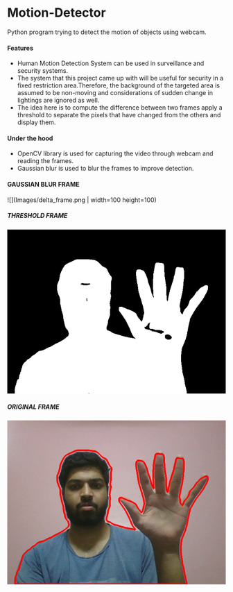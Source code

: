 # Motion-Detector
Python program trying to detect the motion of objects using webcam.

#### Features
 - Human Motion Detection System can be used in surveillance and security systems. 
 - The system that this project came up with will be useful for security in a fixed restriction area.Therefore, the background of the targeted area is assumed to be non-moving and considerations of sudden change in lightings are ignored as well. 
 - The idea here is to compute the difference between two frames apply a threshold to separate the pixels that have changed from the others and display them.

#### Under the hood
 - OpenCV library is used for capturing the video through webcam and reading the frames.
 - Gaussian blur is used to blur the frames to improve detection.

#### GAUSSIAN BLUR FRAME

![](Images/delta_frame.png | width=100 height=100)

##### THRESHOLD FRAME

![](Images/thresh_frame.png)

##### ORIGINAL FRAME

![](Images/original_frame.png)
